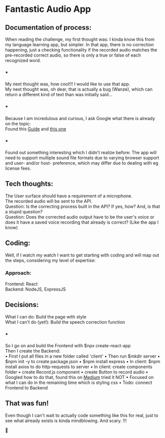 # Fantastic Audio App

## Documentation of process:

When reading the challenge, my first thought was: I kinda know this from my language learning app, but simpler. In that app, there is no correction happening, just a checking functionality if the recorded audio matches the pre-recorded correct audio, so there is only a true or false of each recognized word.

### *

My next thought was, how cool!!! I would like to use that app.\
My next thought was, oh dear, that is actually a bug (Wanze), which can return a different kind of text than was initially said...

### *

Because I am incredulous and curious, I ask Google what there is already on the topic:\
Found this [Guide](https://cloud.google.com/speech-to-text/docs/basics)
and [this one](https://developers.google.com/web/updates/2013/01/Voice-Driven-Web-Apps-Introduction-to-the-Web-Speech-API)

### *
Found out something interesting which I didn't realize before: The app will need to support multiple sound file formats due to varying browser support and user- and/or host- preference, which may differ due to dealing with eg license fees.

## Tech thoughts:
The User surface should have a requirement of a microphone.\
The recorded audio will be sent to the API.\
Question: Is the correcting process built in the API? If yes, how? And, is that a stupid question?\
Question: Does the corrected audio output have to be the user's voice or does it have a saved voice recording that already is correct? (Like the app I know)

## Coding:
Well, if I watch my watch I want to get starting with coding and will map out the steps, considering my level of expertise:
### Approach:
Frontend:	React\
Backend:	NodeJS, ExpressJS

## Decisions:
What I can do: Build the page with style\
What I can't do (yet!): Build the speech correction function

### *
So I go on and build the Frontend with $npx create-react-app\
Then I create the Backend:\
    • First I put all files in a new folder called 'client'
    • Then run $mkdir server
    • $npm init -y to create package.json
    • $npm install express
    • In client: $npm install axios to do http-requests to server
    • In client: create components folder
    • create Record.js component
    • create Button to record audio
    • Googled how to do that, found this on [Medium](https://medium.com/front-end-weekly/recording-audio-in-mp3-using-reactjs-under-5-minutes-5e960defaf10)
tried it NOT
    • Focused on what I can do in the remaining time which is styling css
    • Todo: connect Frontend to Backend


## That was fun! 
Even though I can't wait to actually code something like this for real, just to see what already exists is kinda mindblowing. And scary. !!!

:purple_heart:

